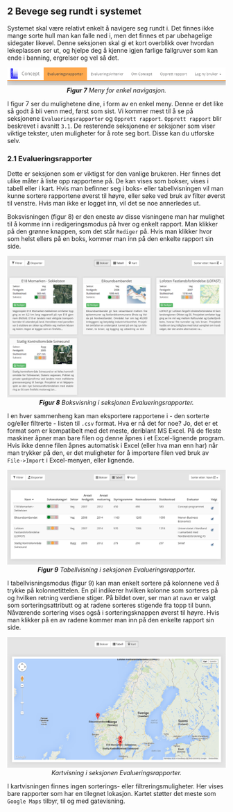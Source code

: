 ## 2 Bevege seg rundt i systemet

Systemet skal være relativt enkelt å navigere seg rundt i. Det finnes ikke mange sorte hull man kan falle ned i, men det finnes et par ubehagelige sidegater likevel. Denne seksjonen skal gi et kort overblikk over hvordan lekeplassen ser ut, og hjelpe deg å kjenne igjen farlige fallgruver som kan ende i banning, ergrelser og vel så det.

<center><img src="../assets/left-menu.png"/></center>
<center><em><b>Figur 7</b> Meny for enkel navigasjon.</em></center>

I figur 7 ser du mulighetene dine, i form av en enkel meny. Denne er det like så godt å bli venn med, først som sist. Vi kommer mest til å se på seksjonene `Evalueringsrapporter` og `Opprett rapport`. `Opprett rapport` blir beskrevet i avsnitt `3.1`. De resterende seksjonene er seksjoner som viser viktige tekster, uten muligheter for å rote seg bort. Disse kan du utforske selv.

### 2.1 Evalueringsrapporter

Dette er seksjonen som er viktigst for den vanlige brukeren. Her finnes det ulike måter å liste opp rapportene på. De kan vises som bokser, vises i tabell eller i kart. Hvis man befinner seg i boks- eller tabellvisningen vil man kunne sortere rapportene øverst til høyre, eller søke ved bruk av filter øverst til venstre. Hvis man ikke er logget inn, vil det se noe annerledes ut.

Boksvisningen (figur 8) er den eneste av disse visningene man har mulighet til å komme inn i redigeringsmodus på hver og enkelt rapport. Man klikker på den grønne knappen, som det står `Rediger` på. Hvis man klikker hvor som helst ellers på en boks, kommer man inn på den enkelte rapport sin side.

<center><div style="max-width:800px;"><img src="../assets/evaluation-reports-box.png"/></div></center>
<center><em><b>Figur 8</b> Boksvisning i seksjonen Evalueringsrapporter.</em></center>

I en hver sammenheng kan man eksportere rapportene i - den sorterte og/eller filtrerte - listen til `.csv` format. Hva er nå det for noe? Jo, det er et format som er kompatibelt med det meste, deriblant MS Excel. På de fleste maskiner åpner man bare filen og denne åpnes i et Excel-lignende program. Hvis ikke denne filen åpnes automatisk i Excel (eller hva man enn har) når man trykker på den, er det muligheter for å importere filen ved bruk av `File->Import` i Excel-menyen, eller lignende.

<center><div style="max-width:800px;"><img src="../assets/evaluation-reports-table.png"/></div></center>
<center><em><b>Figur 9</b> Tabellvisning i seksjonen Evalueringsrapporter.</em></center>

I tabellvisningsmodus (figur 9) kan man enkelt sortere på kolonnene ved å trykke på kolonnetittelen. En pil indikerer hvilken kolonne som sorteres på og hvilken retning verdiene stiger. På bildet over, ser man at `navn` er valgt som sorteringsattributt og at radene sorteres stigende fra topp til bunn. Nåværende sortering vises også i sorteringsknappen øverst til høyre. Hvis man klikker på en av radene kommer man inn på den enkelte rapport sin side.

<center><div style="max-width:800px;"><img src="../assets/evaluation-reports-map.png"/></div></center>
<center><em>Kartvisning i seksjonen Evalueringsrapporter.</em></center>

I kartvisningen finnes ingen sorterings- eller filtreringsmuligheter. Her vises bare rapporter som har en tilegnet lokasjon. Kartet støtter det meste som `Google Maps` tilbyr, til og med gatevisning.

